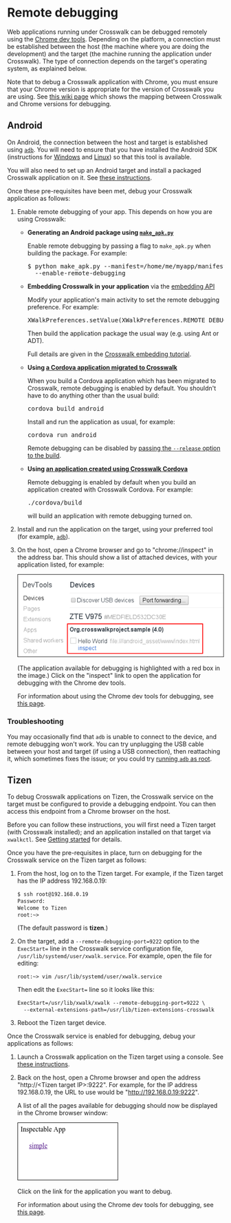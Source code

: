 # Remote debugging

Web applications running under Crosswalk can be debugged remotely using the [Chrome dev tools](https://developer.chrome.com/devtools/index). Depending on the platform, a connection must be established between the host (the machine where you are doing the development) and the target (the machine running the application under Crosswalk). The type of connection depends on the target's operating system, as explained below.

Note that to debug a Crosswalk application with Chrome, you must ensure that your Chrome version is appropriate for the version of Crosswalk you are using. See [this wiki page](#wiki/Remote-debugging-on-android) which shows the mapping between Crosswalk and Chrome versions for debugging.

## Android

On Android, the connection between the host and target is established using [`adb`](http://developer.android.com/tools/help/adb.html). You will need to ensure that you have installed the Android SDK (instructions for [Windows](#documentation/getting_started/windows_host_setup/Installation-for-Crosswalk-Android) and [Linux](#documentation/getting_started/linux_host_setup/Installation-for-Crosswalk-Android)) so that this tool is available.

You will also need to set up an Android target and install a packaged Crosswalk application on it. See [these instructions](#documentation/getting_started/android_target_setup).

Once these pre-requisites have been met, debug your Crosswalk application as follows:

<ol>

<li>
<p>Enable remote debugging of your app. This depends on how you are using Crosswalk:</p>

<ul>

<li>
<p><strong>Generating an Android package using <a href="#documentation/getting_started/run_on_android"><code>make_apk.py</code></a></strong></p>

<p>Enable remote debugging by passing a flag to <code>make_apk.py</code> when building the package. For example:</p>

<pre>
$ python make_apk.py --manifest=/home/me/myapp/manifest.json \
  --enable-remote-debugging
</pre>

</li>

<li>

<p><strong>Embedding Crosswalk in your application</strong> via the <a href="#documentation/embedding_crosswalk">embedding API</a></p>

<p>Modify your application's main activity to set the remote debugging preference. For example:</p>

<pre>
XWalkPreferences.setValue(XWalkPreferences.REMOTE_DEBUGGING, true);
</pre>

<p>Then build the application package the usual way (e.g. using Ant or ADT).</p>

<p>Full details are given in the <a href="#documentation/embedding_crosswalk/Debugging">Crosswalk embedding tutorial</a>.</p>

</li>

<li>

<p><strong>Using <a href="#documentation/cordova/migrate_an_application">a Cordova application migrated to Crosswalk</a></strong>

<p>When you build a Cordova application which has been migrated to Crosswalk, remote debugging is enabled by default. You shouldn't have to do anything other than the usual build:</p>

<pre>
cordova build android
</pre>

<p>Install and run the application as usual, for example:</p>

<pre>
cordova run android
</pre>

<p>Remote debugging can be disabled by <a href="http://docs.phonegap.com/en/3.3.0/guide_command-line_index.md.html">passing the <code>--release</code> option to the build</a>.</p>
</li>

<li>
<p><strong>Using <a href="#documentation/cordova/develop_an_application">an application created using Crosswalk Cordova</a></strong></p>

<p>Remote debugging is enabled by default when you build an application created with Crosswalk Cordova. For example:</p>

<pre>
./cordova/build
</pre>

<p>will build an application with remote debugging turned on.</p>

</li>

</ul>

</li>

<li>Install and run the application on the target, using your preferred tool (for example, <a href="#documentation/getting_started/run_on_android"><code>adb</code></a>).</li>

<li>
<p>On the host, open a Chrome browser and go to "chrome://inspect" in the address bar. This should show a list of attached devices, with your application listed, for example:</p>

<img src="assets/crosswalk-debug-in-chrome.png" title="Debugging a Crosswalk application in Chrome" alt="Debugging a Crosswalk application in Chrome">

<p>(The application available for debugging is highlighted with a red box in the image.) Click on the "inspect" link to open the application for debugging with the Chrome dev tools.</p>

<p>For information about using the Chrome dev tools for debugging, see <a href="https://developer.chrome.com/devtools/index">this page</a>.</p>
</li>

</ol>

### Troubleshooting

You may occasionally find that `adb` is unable to connect to the device, and remote debugging won't work. You can try unplugging the USB cable between your host and target (if using a USB connection), then reattaching it, which sometimes fixes the issue; or you could try [running `adb` as root](#documentation/getting_started/android_target_setup/Fixing-device-access-issues-on-Linux).

## Tizen

To debug Crosswalk applications on Tizen, the Crosswalk service on the target must be configured to provide a debugging endpoint. You can then access this endpoint from a Chrome browser on the host.

Before you can follow these instructions, you will first need a Tizen target (with Crosswalk installed); and an application installed on that target via `xwalkctl`. See [Getting started](#documentation/getting_started) for details.

Once you have the pre-requisites in place, turn on debugging for the Crosswalk service on the Tizen target as follows:

1.  From the host, log on to the Tizen target. For example, if the Tizen target has the IP address 192.168.0.19:

    ```
    $ ssh root@192.168.0.19
    Password:
    Welcome to Tizen
    root:~>
    ```

    (The default password is **tizen**.)

2.  On the target, add a `--remote-debugging-port=9222` option to the `ExecStart=` line in the Crosswalk service configuration file, `/usr/lib/systemd/user/xwalk.service`. For example, open the file for editing:

    ```
    root:~> vim /usr/lib/systemd/user/xwalk.service
    ```

    Then edit the `ExecStart=` line so it looks like this:

    ```
    ExecStart=/usr/lib/xwalk/xwalk --remote-debugging-port=9222 \
      --external-extensions-path=/usr/lib/tizen-extensions-crosswalk
    ```

3.  Reboot the Tizen target device.

Once the Crosswalk service is enabled for debugging, debug your applications as follows:

1.  Launch a Crosswalk application on the Tizen target using a console. See [these instructions](#documentation/getting_started/run_on_tizen/Run-the-application).

2.  Back on the host, open a Chrome browser and open the address "http://&lt;Tizen target IP&gt;:9222". For example, for the IP address 192.168.0.19, the URL to use would be "http://192.168.0.19:9222".

    A list of all the pages available for debugging should now be displayed in the Chrome browser window:

    ![Crosswalk on Tizen IVI: remote debugging](assets/crosswalk-tizen-remote-debug.png)

    Click on the link for the application you want to debug.

    For information about using the Chrome dev tools for debugging, see [this page](https://developer.chrome.com/devtools/index).
